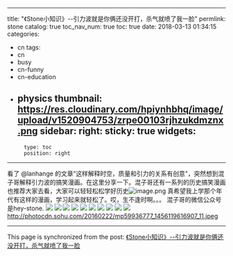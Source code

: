 
---
title: "《Stone小知识》--引力波就是你俩还没开打，杀气就喷了我一脸"
permlink: stone
catalog: true
toc_nav_num: true
toc: true
date: 2018-03-13 01:34:15
categories:
- cn
tags:
- cn
- busy
- cn-funny
- cn-education
- physics
thumbnail: https://res.cloudinary.com/hpiynhbhq/image/upload/v1520904753/zrpe00103rjhzukdmznx.png
sidebar:
    right:
        sticky: true
widgets:
    -
        type: toc
        position: right
---


看了 @lanhange 的文章“这样解释时空，质量和引力的关系有创意”，突然想到混子哥解释引力波的搞笑漫画。在这里分享一下。混子哥还有一系列的历史搞笑漫画也推荐大家去看，大家可以轻轻松松学好历史![image.png](https://res.cloudinary.com/hpiynhbhq/image/upload/v1520904753/zrpe00103rjhzukdmznx.png)
真希望我上学那个年代有这样的漫画，学习起来就轻松了。哎，生不逢时啊。。。
混子哥的微信公众号是hey-stone. 
![](http://photocdn.sohu.com/20160222/mp59936777_1456119616907_1_th.jpeg)
![](http://photocdn.sohu.com/20160222/mp59936777_1456119616907_2.jpeg)
![](http://photocdn.sohu.com/20160222/mp59936777_1456119616907_3.jpeg)
![](http://photocdn.sohu.com/20160222/mp59936777_1456119616907_4.jpeg)
![](http://photocdn.sohu.com/20160222/mp59936777_1456119616907_5.jpeg)
![](http://photocdn.sohu.com/20160222/mp59936777_1456119616907_6.jpeg)
![](http://photocdn.sohu.com/20160222/mp59936777_1456119616907_7.jpeg)
![](http://photocdn.sohu.com/20160222/mp59936777_1456119616907_8.jpeg)
![](http://photocdn.sohu.com/20160222/mp59936777_1456119616907_9.jpeg)
![](http://photocdn.sohu.com/20160222/mp59936777_1456119616907_10.jpeg)
http://photocdn.sohu.com/20160222/mp59936777_1456119616907_11.jpeg

- - -

This page is synchronized from the post: [《Stone小知识》--引力波就是你俩还没开打，杀气就喷了我一脸](https://steemit.com/@ericet/stone)
